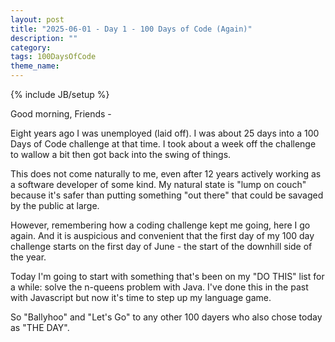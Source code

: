 ```yaml
---
layout: post
title: "2025-06-01 - Day 1 - 100 Days of Code (Again)"
description: ""
category: 
tags: 100DaysOfCode
theme_name: 
---
```

{% include JB/setup %}

Good morning, Friends -

Eight years ago I was unemployed (laid off). I was about 25 days into a 100 Days of Code challenge at that time. I took about a week off the challenge to wallow a bit then got back into the swing of things.

This does not come naturally to me, even after 12 years actively working as a software developer of some kind. My natural state is "lump on couch" because it's safer than putting something "out there" that could be savaged by the public at large.

However, remembering how a coding challenge kept me going, here I go again. And it is auspicious and convenient that the first day of my 100 day challenge starts on the first day of June - the start of the downhill side of the year.

Today I'm going to start with something that's been on my "DO THIS" list for a while: solve the n-queens problem with Java. I've done this in the past with Javascript but now it's time to step up my language game.

So "Ballyhoo" and "Let's Go" to any other 100 dayers who also chose today as "THE DAY".